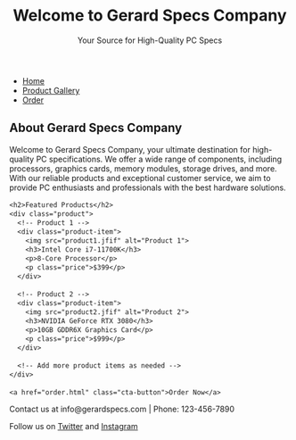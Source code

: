 <!DOCTYPE html>
<html>
<head><link rel="stylesheet" type="text/css" href="styles.css">
  <title>Gerard Specs Express</title>

  <style>
    /* CSS Styling for the Home Page */
	
    /* Add your custom styling here */
  </style>
</head>
<body>
  <!-- Banner Section -->
  <header>
    <h1>Welcome to Gerard Specs Company</h1>
    <p>Your Source for High-Quality PC Specs</p>
  </header>

  <!-- Navigation Bar Section -->
  <nav>
    <ul>
      <li><a href="index.html">Home</a></li>
      <li><a href="product-gallery.html">Product Gallery</a></li>
      <li><a href="order.html">Order</a></li>
    </ul>
  </nav>

  <!-- Body Section -->
  <main>
    <h2>About Gerard Specs Company</h2>
    <p>Welcome to Gerard Specs Company, your ultimate destination for high-quality PC specifications. We offer a wide range of components, including processors, graphics cards, memory modules, storage drives, and more. With our reliable products and exceptional customer service, we aim to provide PC enthusiasts and professionals with the best hardware solutions.</p>

    <h2>Featured Products</h2>
    <div class="product">
      <!-- Product 1 -->
      <div class="product-item">
        <img src="product1.jfif" alt="Product 1">
        <h3>Intel Core i7-11700K</h3>
        <p>8-Core Processor</p>
        <p class="price">$399</p>
      </div>
      
      <!-- Product 2 -->
      <div class="product-item">
        <img src="product2.jfif" alt="Product 2">
        <h3>NVIDIA GeForce RTX 3080</h3>
        <p>10GB GDDR6X Graphics Card</p>
        <p class="price">$999</p>
      </div>

      <!-- Add more product items as needed -->
    </div>

    <a href="order.html" class="cta-button">Order Now</a>
  </main>

  <!-- Footer Section -->
  <footer>
    <p>Contact us at info@gerardspecs.com | Phone: 123-456-7890</p>
    <p>Follow us on <a href="https://www.twitter.com/gerardspecs">Twitter</a> and <a href="https://www.instagram.com/gerardspecs">Instagram</a></p>
  </footer>
</body>

</html>
